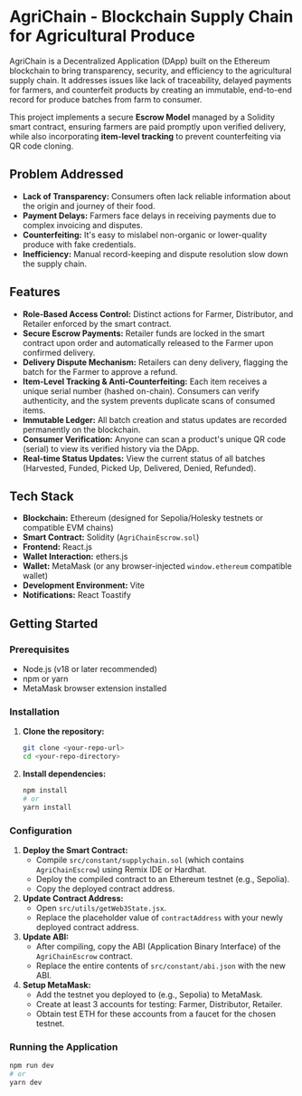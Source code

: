 # AgriChain - Blockchain Supply Chain for Agricultural Produce

AgriChain is a Decentralized Application (DApp) built on the Ethereum blockchain to bring transparency, security, and efficiency to the agricultural supply chain. It addresses issues like lack of traceability, delayed payments for farmers, and counterfeit products by creating an immutable, end-to-end record for produce batches from farm to consumer.

This project implements a secure **Escrow Model** managed by a Solidity smart contract, ensuring farmers are paid promptly upon verified delivery, while also incorporating **item-level tracking** to prevent counterfeiting via QR code cloning.

## Problem Addressed

* **Lack of Transparency:** Consumers often lack reliable information about the origin and journey of their food.
* **Payment Delays:** Farmers face delays in receiving payments due to complex invoicing and disputes.
* **Counterfeiting:** It's easy to mislabel non-organic or lower-quality produce with fake credentials.
* **Inefficiency:** Manual record-keeping and dispute resolution slow down the supply chain.

## Features

* **Role-Based Access Control:** Distinct actions for Farmer, Distributor, and Retailer enforced by the smart contract.
* **Secure Escrow Payments:** Retailer funds are locked in the smart contract upon order and automatically released to the Farmer upon confirmed delivery.
* **Delivery Dispute Mechanism:** Retailers can deny delivery, flagging the batch for the Farmer to approve a refund.
* **Item-Level Tracking & Anti-Counterfeiting:** Each item receives a unique serial number (hashed on-chain). Consumers can verify authenticity, and the system prevents duplicate scans of consumed items.
* **Immutable Ledger:** All batch creation and status updates are recorded permanently on the blockchain.
* **Consumer Verification:** Anyone can scan a product's unique QR code (serial) to view its verified history via the DApp.
* **Real-time Status Updates:** View the current status of all batches (Harvested, Funded, Picked Up, Delivered, Denied, Refunded).

## Tech Stack

* **Blockchain:** Ethereum (designed for Sepolia/Holesky testnets or compatible EVM chains)
* **Smart Contract:** Solidity (`AgriChainEscrow.sol`)
* **Frontend:** React.js
* **Wallet Interaction:** ethers.js
* **Wallet:** MetaMask (or any browser-injected `window.ethereum` compatible wallet)
* **Development Environment:** Vite
* **Notifications:** React Toastify

## Getting Started

### Prerequisites

* Node.js (v18 or later recommended)
* npm or yarn
* MetaMask browser extension installed

### Installation

1.  **Clone the repository:**
    ```bash
    git clone <your-repo-url>
    cd <your-repo-directory>
    ```
2.  **Install dependencies:**
    ```bash
    npm install
    # or
    yarn install
    ```

### Configuration

1.  **Deploy the Smart Contract:**
    * Compile `src/constant/supplychain.sol` (which contains `AgriChainEscrow`) using Remix IDE or Hardhat.
    * Deploy the compiled contract to an Ethereum testnet (e.g., Sepolia).
    * Copy the deployed contract address.
2.  **Update Contract Address:**
    * Open `src/utils/getWeb3State.jsx`.
    * Replace the placeholder value of `contractAddress` with your newly deployed contract address.
3.  **Update ABI:**
    * After compiling, copy the ABI (Application Binary Interface) of the `AgriChainEscrow` contract.
    * Replace the entire contents of `src/constant/abi.json` with the new ABI.
4.  **Setup MetaMask:**
    * Add the testnet you deployed to (e.g., Sepolia) to MetaMask.
    * Create at least 3 accounts for testing: Farmer, Distributor, Retailer.
    * Obtain test ETH for these accounts from a faucet for the chosen testnet.

### Running the Application

```bash
npm run dev
# or
yarn dev